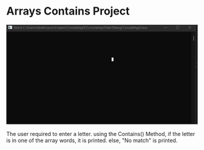 # Arrays Contains Project

<img src="Example.gif">

The user required to enter a letter. using the Contains() Method, if the letter is in one of the array words, it is printed.
else, "No match" is printed.
